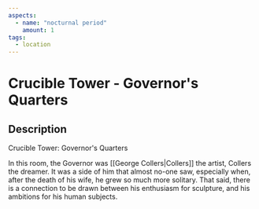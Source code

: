 ```yaml
---
aspects: 
  - name: "nocturnal period"
    amount: 1
tags:
  - location
---
```


# Crucible Tower - Governor's Quarters

## Description
Crucible Tower: Governor's Quarters

In this room, the Governor was [[George Collers|Collers]] the artist, Collers the dreamer. It was a side of him that almost no-one saw, especially when, after the death of his wife, he grew so much more solitary. That said, there is a connection to be drawn between his enthusiasm for sculpture, and his ambitions for his human subjects.